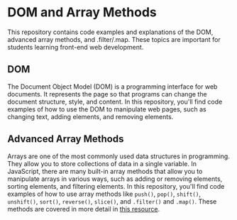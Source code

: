 # DOM and Array Methods

This repository contains code examples and explanations of the DOM, advanced array methods, and .filter/.map. These topics are important for students learning front-end web development.

## DOM

The Document Object Model (DOM) is a programming interface for web documents. It represents the page so that programs can change the document structure, style, and content. In this repository, you'll find code examples of how to use the DOM to manipulate web pages, such as changing text, adding elements, and removing elements.

## Advanced Array Methods

Arrays are one of the most commonly used data structures in programming. They allow you to store collections of data in a single variable. In JavaScript, there are many built-in array methods that allow you to manipulate arrays in various ways, such as adding or removing elements, sorting elements, and filtering elements. In this repository, you'll find code examples of how to use array methods like `push()`, `pop()`, `shift()`, `unshift()`, `sort()`, `reverse()`, `slice()`, and `.filter()` and `.map()`. These methods are covered in more detail in [this resource](https://github.com/savvy-coders/sc-curriculum/blob/master/Section05/5.2-AdvancedArrayMethods.md).

